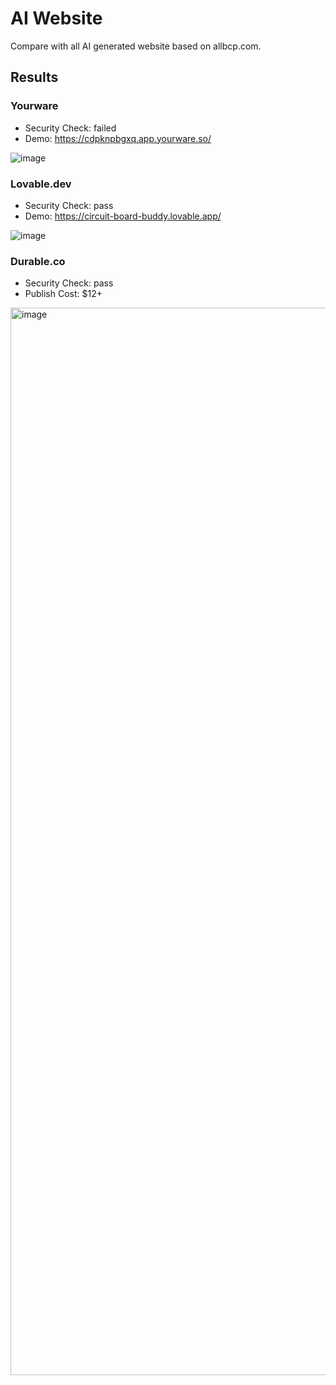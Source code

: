 # AI Website

Compare with all AI generated website based on allbcp.com.

## Results

### Yourware

* Security Check: failed
* Demo: https://cdpknpbgxq.app.yourware.so/

![image](https://github.com/user-attachments/assets/63d6b6eb-25ec-4b30-9945-ee0064813d94)

### Lovable.dev

* Security Check: pass
* Demo: https://circuit-board-buddy.lovable.app/

![image](https://github.com/user-attachments/assets/f621f0ea-85b6-4c77-9510-63c441c276f7)

### Durable.co

* Security Check: pass
* Publish Cost: $12+

<img width="1708" alt="image" src="https://github.com/user-attachments/assets/f8daf51d-8717-4522-92ca-c0a09b4d8264" />
